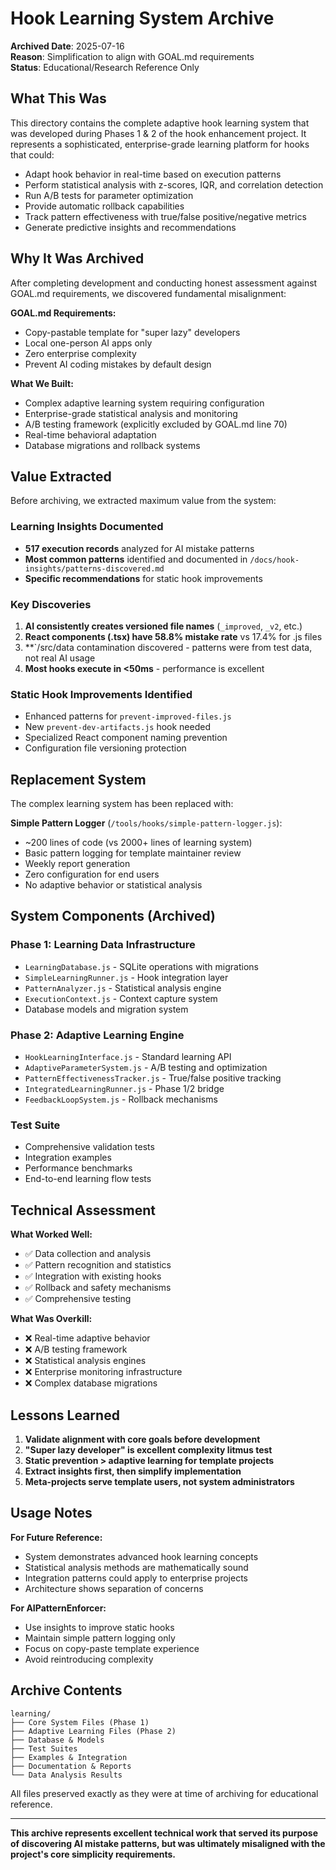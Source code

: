 # Hook Learning System Archive

**Archived Date**: 2025-07-16  
**Reason**: Simplification to align with GOAL.md requirements  
**Status**: Educational/Research Reference Only

## What This Was

This directory contains the complete adaptive hook learning system that was developed during Phases 1 & 2 of the hook enhancement project. It represents a sophisticated, enterprise-grade learning platform for hooks that could:

- Adapt hook behavior in real-time based on execution patterns
- Perform statistical analysis with z-scores, IQR, and correlation detection
- Run A/B tests for parameter optimization
- Provide automatic rollback capabilities
- Track pattern effectiveness with true/false positive/negative metrics
- Generate predictive insights and recommendations

## Why It Was Archived

After completing development and conducting honest assessment against GOAL.md requirements, we discovered fundamental misalignment:

**GOAL.md Requirements:**

- Copy-pastable template for "super lazy" developers
- Local one-person AI apps only
- Zero enterprise complexity
- Prevent AI coding mistakes by default design

**What We Built:**

- Complex adaptive learning system requiring configuration
- Enterprise-grade statistical analysis and monitoring
- A/B testing framework (explicitly excluded by GOAL.md line 70)
- Real-time behavioral adaptation
- Database migrations and rollback systems

## Value Extracted

Before archiving, we extracted maximum value from the system:

### Learning Insights Documented

- **517 execution records** analyzed for AI mistake patterns
- **Most common patterns** identified and documented in `/docs/hook-insights/patterns-discovered.md`
- **Specific recommendations** for static hook improvements

### Key Discoveries

1. **AI consistently creates versioned file names** (`_improved`, `_v2`, etc.)
2. **React components (.tsx) have 58.8% mistake rate** vs 17.4% for .js files
3. \*\*`/src/data contamination discovered - patterns were from test data, not real AI usage
4. **Most hooks execute in <50ms** - performance is excellent

### Static Hook Improvements Identified

- Enhanced patterns for `prevent-improved-files.js`
- New `prevent-dev-artifacts.js` hook needed
- Specialized React component naming prevention
- Configuration file versioning protection

## Replacement System

The complex learning system has been replaced with:

**Simple Pattern Logger** (`/tools/hooks/simple-pattern-logger.js`):

- ~200 lines of code (vs 2000+ lines of learning system)
- Basic pattern logging for template maintainer review
- Weekly report generation
- Zero configuration for end users
- No adaptive behavior or statistical analysis

## System Components (Archived)

### Phase 1: Learning Data Infrastructure

- `LearningDatabase.js` - SQLite operations with migrations
- `SimpleLearningRunner.js` - Hook integration layer
- `PatternAnalyzer.js` - Statistical analysis engine
- `ExecutionContext.js` - Context capture system
- Database models and migration system

### Phase 2: Adaptive Learning Engine

- `HookLearningInterface.js` - Standard learning API
- `AdaptiveParameterSystem.js` - A/B testing and optimization
- `PatternEffectivenessTracker.js` - True/false positive tracking
- `IntegratedLearningRunner.js` - Phase 1/2 bridge
- `FeedbackLoopSystem.js` - Rollback mechanisms

### Test Suite

- Comprehensive validation tests
- Integration examples
- Performance benchmarks
- End-to-end learning flow tests

## Technical Assessment

**What Worked Well:**

- ✅ Data collection and analysis
- ✅ Pattern recognition and statistics
- ✅ Integration with existing hooks
- ✅ Rollback and safety mechanisms
- ✅ Comprehensive testing

**What Was Overkill:**

- ❌ Real-time adaptive behavior
- ❌ A/B testing framework
- ❌ Statistical analysis engines
- ❌ Enterprise monitoring infrastructure
- ❌ Complex database migrations

## Lessons Learned

1. **Validate alignment with core goals before development**
2. **"Super lazy developer" is excellent complexity litmus test**
3. **Static prevention > adaptive learning for template projects**
4. **Extract insights first, then simplify implementation**
5. **Meta-projects serve template users, not system administrators**

## Usage Notes

**For Future Reference:**

- System demonstrates advanced hook learning concepts
- Statistical analysis methods are mathematically sound
- Integration patterns could apply to enterprise projects
- Architecture shows separation of concerns

**For AIPatternEnforcer:**

- Use insights to improve static hooks
- Maintain simple pattern logging only
- Focus on copy-paste template experience
- Avoid reintroducing complexity

## Archive Contents

```
learning/
├── Core System Files (Phase 1)
├── Adaptive Learning Files (Phase 2)
├── Database & Models
├── Test Suites
├── Examples & Integration
├── Documentation & Reports
└── Data Analysis Results
```

All files preserved exactly as they were at time of archiving for educational reference.

---

**This archive represents excellent technical work that served its purpose of discovering AI mistake patterns, but was ultimately misaligned with the project's core simplicity requirements.**
